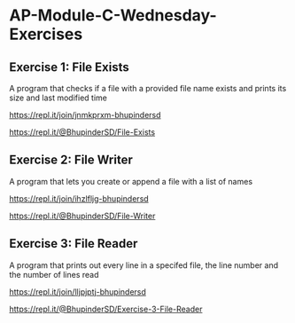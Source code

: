 # AP-Module-C-Wednesday-Exercises

## Exercise 1: File Exists
A program that checks if a file with a provided file name exists and prints its size and last modified time

https://repl.it/join/jnmkprxm-bhupindersd

https://repl.it/@BhupinderSD/File-Exists

## Exercise 2: File Writer
A program that lets you create or append a file with a list of names

https://repl.it/join/ihzlfljg-bhupindersd

https://repl.it/@BhupinderSD/File-Writer

## Exercise 3: File Reader
A program that prints out every line in a specifed file, the line number and the number of lines read

https://repl.it/join/lljpjptj-bhupindersd

https://repl.it/@BhupinderSD/Exercise-3-File-Reader
